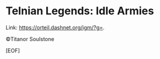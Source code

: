 # Telnian Legends: Idle Armies

Link: <https://orteil.dashnet.org/igm/?g=>.

&copy;Titanor Soulstone

[EOF]